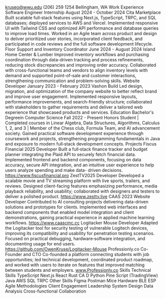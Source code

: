 kruseo@wwu.edu (206) 259 1254 Bellingham, WA
Work Experience
Software Engineer Internship
August 2024 - October 2024
Cita Marketplace
Built scalable full‑stack features using Next.js, TypeScript, TRPC, and SQL databases; deployed
services to AWS and Vercel. Implemented responsive UI with Tailwind CSS and optimized API
performance and database queries to improve load times. Worked in an Agile team across product
and design to deliver prioritized user stories, incorporated client feedback, and participated in
code reviews and the full software development lifecycle.
Floor Support and Inventory Coordinator
June 2024 - August 2024
Island Home Center & Lumber
Improved inventory workflows and purchasing coordination through data-driven tracking and
process refinements, reducing stock discrepancies and improving order accuracy. Collaborated
with cross-functional teams and vendors to align inventory levels with demand and supported
point-of-sale and customer interactions, strengthening communication and problem-solving skills.
Website Developer
January 2023 - February 2023
Vashon Build
Led design, migration, and optimization of the company website to better reflect brand and
improve user engagement. Implemented responsive layouts, performance improvements, and
search-friendly structure; collaborated with stakeholders to gather requirements and deliver a
tailored web experience that showcased products and services.
Education
Bachelor's Degreein Computer Science Fall 2022 - Present
Honors Student | Completed courses in Linear Algebra, Data Structures, Algorithms, Calculus 1, 2,
and 3 | Member of the Chess club, Formula Team, and AI advancement society. Gained practical
software development experience through coursework and projects, strengthening programming
fundamentals in Java and exposure to modern full‑stack development concepts.
Projects
Fiscus Financial
2025
Developer
Built a full‑stack finance tracker and budget planner integrating the Plaid API to securely fetch
financial data. Implemented frontend and backend components, focusing on data accuracy, secure
API integration, and an intuitive user experience to help users analyze spending and make data-
driven decisions.
https://www.fiscusfinancial.pro
ZestTV2025
Developer
Developed a scalable movie and TV streaming platform with live sports, trailers, and reviews.
Designed client-facing features emphasizing performance, media playback reliability, and
usability; collaborated with designers and testers to deliver a polished product.
https://www.zesttv.live
CAAS
2023
Website Developer
Contributed to AI consulting projects delivering data-driven solutions and prototypes for clients.
Implemented web interfaces and backend components that enabled model integration and client
demonstrations, gaining practical experience in applied machine learning workflows.
https://www.caascmc.cc
Logitacker Mouse
Developer
Adapted the Logitacker tool for security testing of vulnerable Logitech devices, improving its
compatibility and usability for penetration testing scenarios. Focused on practical debugging,
hardware‑software integration, and documenting usage for end users.
https://github.com/OwenKruse/Logitacker-Mouse
Professionly.co
Co-Founder and CTO
Co-founded a platform connecting students with job opportunities; led technical development,
coordinated product roadmap, and worked with users to iterate on features that improved
matching between students and employers.
www.Professionly.co
Skills
Technical Skills
TypeScript Next.js React Rust CA
D Python Pine Script (TradingView) Java
AWS SQL TRPC
Other Skills
Figma Postman Mice Hardware BLE ESP Agile Methodologies Client Engagement
Leadership System Design Data Analysis Cross-functional Collaboration